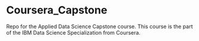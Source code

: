 # Coursera_Capstone
Repo for the Applied Data Science Capstone course. This course is the part of the IBM Data Science Specialization from Coursera.

